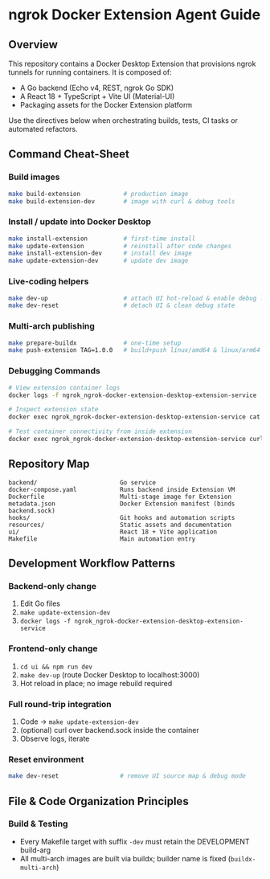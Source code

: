 # ngrok Docker Extension Agent Guide

## Overview

This repository contains a Docker Desktop Extension that provisions ngrok tunnels for running containers. It is composed of:

- A Go backend (Echo v4, REST, ngrok Go SDK) 
- A React 18 + TypeScript + Vite UI (Material-UI)
- Packaging assets for the Docker Extension platform

Use the directives below when orchestrating builds, tests, CI tasks or automated refactors.

## Command Cheat-Sheet

### Build images
```bash
make build-extension            # production image
make build-extension-dev        # image with curl & debug tools
```

### Install / update into Docker Desktop
```bash
make install-extension          # first-time install
make update-extension           # reinstall after code changes
make install-extension-dev      # install dev image
make update-extension-dev       # update dev image
```

### Live-coding helpers
```bash
make dev-up                     # attach UI hot-reload & enable debug logs
make dev-reset                  # detach UI & clean debug state
```

### Multi-arch publishing
```bash
make prepare-buildx             # one-time setup
make push-extension TAG=1.0.0   # build+push linux/amd64 & linux/arm64
```

### Debugging Commands
```bash
# View extension container logs
docker logs -f ngrok_ngrok-docker-extension-desktop-extension-service

# Inspect extension state
docker exec ngrok_ngrok-docker-extension-desktop-extension-service cat /tmp/state.json

# Test container connectivity from inside extension
docker exec ngrok_ngrok-docker-extension-desktop-extension-service curl http://172.17.0.1:PORT
```

## Repository Map

```
backend/                       Go service
docker-compose.yaml            Runs backend inside Extension VM
Dockerfile                     Multi-stage image for Extension
metadata.json                  Docker Extension manifest (binds backend.sock)
hooks/                         Git hooks and automation scripts
resources/                     Static assets and documentation
ui/                            React 18 + Vite application
Makefile                       Main automation entry
```

## Development Workflow Patterns

### Backend-only change
1. Edit Go files
2. `make update-extension-dev`
3. `docker logs -f ngrok_ngrok-docker-extension-desktop-extension-service`

### Frontend-only change
1. `cd ui && npm run dev`
2. `make dev-up` (route Docker Desktop to localhost:3000)
3. Hot reload in place; no image rebuild required

### Full round-trip integration
1. Code → `make update-extension-dev`
2. (optional) curl over backend.sock inside the container
3. Observe logs, iterate

### Reset environment
```bash
make dev-reset                 # remove UI source map & debug mode
```

## File & Code Organization Principles

### Build & Testing
- Every Makefile target with suffix `-dev` must retain the DEVELOPMENT build-arg
- All multi-arch images are built via buildx; builder name is fixed (`buildx-multi-arch`)